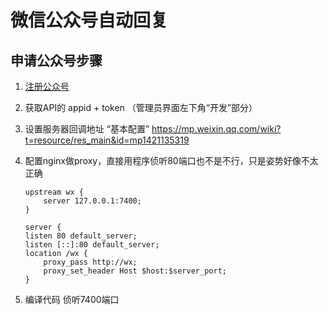 # 微信公众号自动回复

## 申请公众号步骤

1. [注册公众号](https://mp.weixin.qq.com/cgi-bin/registermidpage?action=index&lang=zh_CN)
2. 获取API的 appid + token （管理员界面左下角“开发”部分）
3. 设置服务器回调地址 “基本配置” 
    https://mp.weixin.qq.com/wiki?t=resource/res_main&id=mp1421135319
    
4. 配置nginx做proxy，直接用程序侦听80端口也不是不行，只是姿势好像不太正确

    ```
    upstream wx {
        server 127.0.0.1:7400;
    }

    server {
    listen 80 default_server;
    listen [::]:80 default_server;
    location /wx {
        proxy_pass http://wx;
        proxy_set_header Host $host:$server_port;
    }

    ```

4. 编译代码 侦听7400端口
